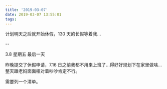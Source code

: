 ```yaml
---
title: '2019-03-07'
date: 2019-03-07 13:55:01
tags:
---
```


计划明天之后就开始休假，130 天的长假等着我...

--

3.8 星期五 最后一天

昨晚提交了休假申请，7.16 日之前我都不用来上班了...得好好规划下在家里做啥...整天跟老妈面面相对着吵吵肯定不行。

需要列一个清单。

